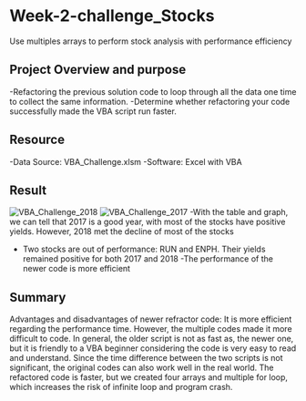 # Week-2-challenge_Stocks
Use multiples arrays to perform stock analysis with performance efficiency

## Project Overview and purpose 

-Refactoring the previous solution code to loop through all the data one time to collect the same information. 
-Determine whether refactoring your code successfully made the VBA script run faster.

## Resource 
-Data Source: VBA_Challenge.xlsm
-Software: Excel with VBA

## Result 
![VBA_Challenge_2018](https://user-images.githubusercontent.com/77470927/109356814-3e6ccf80-784f-11eb-9fa9-308cd47641ef.png)
![VBA_Challenge_2017](https://user-images.githubusercontent.com/77470927/109356825-42005680-784f-11eb-906a-520d5a343a60.png)
-With the table and graph, we can tell that 2017 is a good year, with most of the stocks have positive yields. However, 2018 met the decline of most of the stocks 
- Two stocks are out of performance: RUN and ENPH. Their yields remained positive for both 2017 and 2018
-The performance of the newer code is more efficient 
## Summary 
Advantages and disadvantages of newer refractor code: It is more efficient regarding the performance time. However, the multiple codes made it more difficult to code. In general, the older script is not as fast as, the newer one, but it is friendly to a VBA beginner considering the code is very easy to read and understand. Since the time difference between the two scripts is not significant, the original codes can also work well in the real world. The refactored code is faster, but we created four arrays and multiple for loop, which increases the risk of infinite loop and program crash.






















